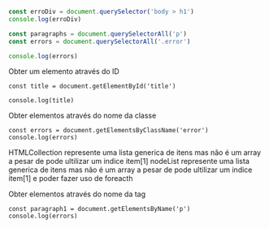 ```js
const erroDiv = document.querySelector('body > h1')
console.log(erroDiv)

const paragraphs = document.querySelectorAll('p')
const errors = document.querySelectorAll('.error')

console.log(errors)
```
Obter um elemento através do ID 
```JS
const title = document.getElementById('title')

console.log(title)
```
Obter elementos através do nome da classe 
```JS
const errors = document.getElementsByClassName('error')
console.log(errors)
```
HTMLCollection represente uma lista generica de itens mas não é um array a pesar de pode ultilizar um indice item[1]
nodeList represente uma lista generica de itens mas não é um array a pesar de pode ultilizar um indice item[1] e poder fazer uso de foreacth

Obter elementos através do nome da tag
```JS
const paragraph1 = document.getElementsByName('p')
console.log(errors)
```